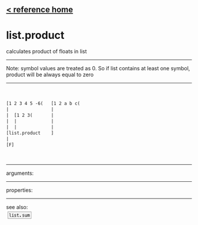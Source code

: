 [< reference home](index.html)
---

# list.product


calculates product of floats in list

---

Note: symbol values are treated as 0. So if list contains at least one symbol,
            product will be always equal to zero
<br>


---


```


[1 2 3 4 5 -6(   [1 2 a b c(
|                |
|  [1 2 3(       |
|  |             |
|  |             |
[list.product    ]
|
[F]

            
```

---
arguments:


---
properties:


---
see also:<br>
[![list.sum](img/object_list.sum.png)](list.sum.html)

